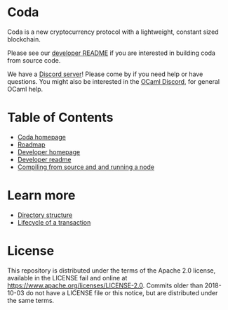 # Coda

Coda is a new cryptocurrency protocol with a lightweight, constant sized blockchain.

Please see our [developer README](README-dev.md) if you are interested in building coda from source code.

We have a [Discord server]( https://discord.gg/ShKhA7J)! Please come by if you
need help or have questions. You might also be interested in the [OCaml
Discord](https://discordapp.com/invite/cCYQbqN), for general OCaml help.

# Table of Contents

* [Coda homepage](https://codaprotocol.com/)
* [Roadmap](https://github.com/orgs/CodaProtocol/projects/1)
* [Developer homepage](https://codaprotocol.com/code.html)
* [Developer readme](README-dev.md)
* [Compiling from source and and running a node](docs/demo.md)

# Learn more
*  [Directory structure](DIRECTORY_STRUCTURE.md)
*  [Lifecycle of a transaction](docs/lifecycle_of_a_transaction_lite.md)

# License

This repository is distributed under the terms of the Apache 2.0 license,
available in the LICENSE fail and online at
https://www.apache.org/licenses/LICENSE-2.0. Commits older than 2018-10-03 do
not have a LICENSE file or this notice, but are distributed under the same terms.
